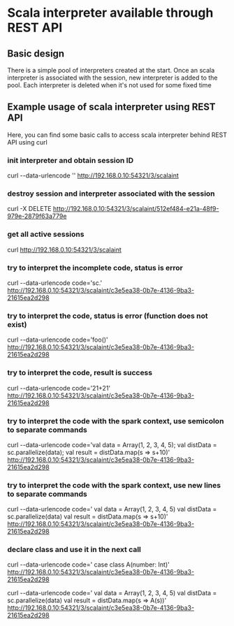 # Scala interpreter available through REST API

## Basic design
There is a simple pool of interpreters created at the start. Once an scala interpreter is associated with
the session, new interpreter is added to the pool. Each interpreter is deleted when it's not used for some
fixed time

## Example usage of scala interpreter using REST API
Here, you can find some basic calls to access scala interpreter behind REST API using curl

### init interpreter and obtain session ID
curl --data-urlencode '' http://192.168.0.10:54321/3/scalaint

### destroy session and interpreter associated with the session
curl -X DELETE http://192.168.0.10:54321/3/scalaint/512ef484-e21a-48f9-979e-2879f63a779e

### get all active sessions
curl http://192.168.0.10:54321/3/scalaint

### try to interpret the incomplete code, status is error
curl --data-urlencode code='sc.' http://192.168.0.10:54321/3/scalaint/c3e5ea38-0b7e-4136-9ba3-21615ea2d298

### try to interpret the code, status is error (function does not exist)
curl --data-urlencode code='foo()' http://192.168.0.10:54321/3/scalaint/c3e5ea38-0b7e-4136-9ba3-21615ea2d298

### try to interpret the code, result is success
curl --data-urlencode code='21+21' http://192.168.0.10:54321/3/scalaint/c3e5ea38-0b7e-4136-9ba3-21615ea2d298

### try to interpret the code with the spark context, use semicolon to separate commands
curl --data-urlencode code='val data = Array(1, 2, 3, 4, 5); val distData = sc.parallelize(data); val result = distData.map(s => s+10)' http://192.168.0.10:54321/3/scalaint/c3e5ea38-0b7e-4136-9ba3-21615ea2d298

### try to interpret the code with the spark context, use new lines to separate commands
curl --data-urlencode code='
val data = Array(1, 2, 3, 4, 5)
val distData = sc.parallelize(data)
val result = distData.map(s => s+10)' http://192.168.0.10:54321/3/scalaint/c3e5ea38-0b7e-4136-9ba3-21615ea2d298

### declare class and use it in the next call
curl --data-urlencode code='
case class A(number: Int)' http://192.168.0.10:54321/3/scalaint/c3e5ea38-0b7e-4136-9ba3-21615ea2d298

curl --data-urlencode code='
val data = Array(1, 2, 3, 4, 5)
val distData = sc.parallelize(data)
val result = distData.map(s => A(s))' http://192.168.0.10:54321/3/scalaint/c3e5ea38-0b7e-4136-9ba3-21615ea2d298

